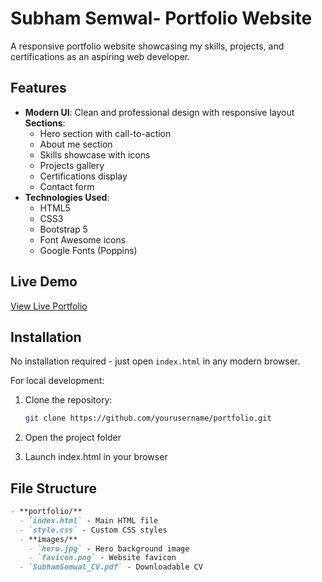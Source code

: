 
# Subham Semwal- Portfolio Website

A responsive portfolio website showcasing my skills, projects, and certifications as an aspiring web developer.


## Features

- **Modern UI**: Clean and professional design with responsive layout
  **Sections**:
  - Hero section with call-to-action
  - About me section
  - Skills showcase with icons
  - Projects gallery
  - Certifications display
  - Contact form
- **Technologies Used**:
  - HTML5
  - CSS3
  - Bootstrap 5
  - Font Awesome icons
  - Google Fonts (Poppins)


## Live Demo
[View Live Portfolio](https://subham-semwal.github.io/SubhamSemwal-Portfolio/)
## Installation
No installation required - just open `index.html` in any modern browser.

For local development:

1. Clone the repository:
   ```bash
   git clone https://github.com/yourusername/portfolio.git

2. Open the project folder

3. Launch index.html in your browser   

    
## File Structure
```markdown
- **portfolio/**
  - `index.html` - Main HTML file
  - `style.css` - Custom CSS styles
  - **images/**
    - `hero.jpg` - Hero background image
    - `favicon.png` - Website favicon
  - `SubhamSemwal_CV.pdf` - Downloadable CV
